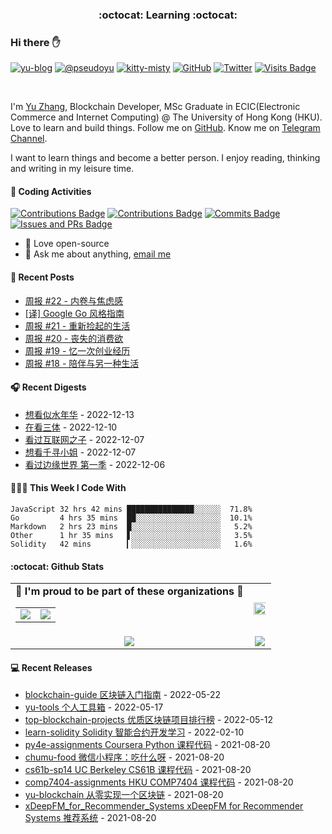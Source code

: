 <p align="center">
 <h3 align="center">:octocat: Learning :octocat:</h3>
</p>

### Hi there ✋

[![yu-blog](https://img.shields.io/badge/blog-yu-9cf?style=flat-square)](https://www.pseudoyu.com)
[![@pseudoyu](https://img.shields.io/badge/weibo-%40pseudoyu-critical?style=flat-square)](https://weibo.com/3675416370/profile)
[![kitty-misty](https://img.shields.io/badge/kitty-misty-pink?style=flat-square)](https://github.com/M1styDay)
[![GitHub](https://img.shields.io/github/followers/pseudoyu?logo=github&style=flat-square)](https://github.com/pseudoyu)
[![Twitter](https://img.shields.io/twitter/follow/pseudo_yu?logo=twitter&style=flat-square)](https://twitter.com/pseudo_yu)
[![Visits Badge](https://badges.strrl.dev/visits/pseudoyu/pseudoyu?style=flat-square)](https://github.com/pseudoyu)

<br />

I'm [Yu Zhang](https://www.pseudoyu.com), Blockchain Developer, MSc Graduate in ECIC(Electronic Commerce and Internet Computing) @ The University of Hong Kong (HKU). Love to learn and build things. Follow me on [GitHub](https://github.com/pseudoyu). Know me on [Telegram Channel](https://t.me/pseudoyulife).

I want to learn things and become a better person. I enjoy reading, thinking and writing in my leisure time.

#### 🔨 Coding Activities

[![Contributions Badge](https://badges.strrl.dev/contributions/all/pseudoyu?style=flat-square)](https://github.com/pseudoyu)
[![Contributions Badge](https://badges.strrl.dev/contributions/weekly/pseudoyu?style=flat-square)](https://github.com/pseudoyu)
[![Commits Badge](https://badges.strrl.dev/commits/weekly/pseudoyu?style=flat-square)](https://github.com/pseudoyu)
[![Issues and PRs Badge](https://badges.strrl.dev/issues-and-prs/weekly/pseudoyu?style=flat-square)](https://github.com/pseudoyu)

- 💼 Love open-source
- 💬 Ask me about anything, [email me](mailto:pseudoyu@connect.hku.hk)

#### 📰 Recent Posts

<!-- blog starts -->
* <a href=https://www.pseudoyu.com/zh/2022/12/13/weekly_review_20221213/ target='_blank'>周报 #22 - 内卷与焦虑感</a>
* <a href=https://www.pseudoyu.com/zh/2022/12/08/go_style_guide/ target='_blank'>[译] Google Go 风格指南</a>
* <a href=https://www.pseudoyu.com/zh/2022/12/06/weekly_review_20221206/ target='_blank'>周报 #21 - 重新捡起的生活</a>
* <a href=https://www.pseudoyu.com/zh/2022/11/27/weekly_review_20221127/ target='_blank'>周报 #20 - 丧失的消费欲</a>
* <a href=https://www.pseudoyu.com/zh/2022/11/17/weekly_review_20221117/ target='_blank'>周报 #19 - 忆一次创业经历</a>
* <a href=https://www.pseudoyu.com/zh/2022/11/08/weekly_review_20221108/ target='_blank'>周报 #18 - 陪伴与另一种生活</a>
<!-- blog ends -->

#### 🎧 Recent Digests

<!-- douban starts -->
* <a href='http://movie.douban.com/subject/2157156/' target='_blank'>想看似水年华</a> - 2022-12-13
* <a href='http://movie.douban.com/subject/34444648/' target='_blank'>在看三体</a> - 2022-12-10
* <a href='http://movie.douban.com/subject/25785114/' target='_blank'>看过互联网之子</a> - 2022-12-07
* <a href='http://movie.douban.com/subject/35791966/' target='_blank'>想看千寻小姐</a> - 2022-12-07
* <a href='http://movie.douban.com/subject/30198955/' target='_blank'>看过边缘世界 第一季</a> - 2022-12-06
<!-- douban ends -->

#### 👨🏻‍💻 This Week I Code With

<!-- code_time starts -->

```text
JavaScript 32 hrs 42 mins ███████████████░░░░░░  71.8%
Go         4 hrs 35 mins  ██░░░░░░░░░░░░░░░░░░░  10.1%
Markdown   2 hrs 23 mins  █░░░░░░░░░░░░░░░░░░░░   5.2%
Other      1 hr 35 mins   ▋░░░░░░░░░░░░░░░░░░░░   3.5%
Solidity   42 mins        ▎░░░░░░░░░░░░░░░░░░░░   1.6%
```

<!-- code_time ends -->

#### :octocat: Github Stats

<table align="center" width="100%">
  <tr>
    <td align="center">
      <strong> 🌟 I'm proud to be part of these organizations 🌟 </strong><br>
      <table>
        <tr>
          <td align="center">
            <a href="https://github.com/zhigui-projects">
              <img src="https://avatars.githubusercontent.com/u/40972663?s=150&v=4" />
            </a>
          </td>
          <td align="center">
            <a href="https://github.com/gocn">
              <img src="https://avatars.githubusercontent.com/u/4868496?s=150&v=4" />
            </a>
          </td>
        </tr>
      </table>
    </td>
    <td align="center">
      <img width="120%" src="https://yu-readme.vercel.app/api?username=pseudoyu&count_private=true&theme=gotham&show_icons=true" />
    </td>
  </tr>
  <tr>
          <td align="center">
            <img src="https://yu-readme.vercel.app/api/top-langs/?username=pseudoyu&hide=html,php,css,java,Svelte,smarty&layout=compact&theme=gotham">
          </td>
    <td align="center">
      <!-- <img src="https://yu-github-readme-stats.herokuapp.com/?user=pseudoyu&theme=gotham"> -->
      <img src="https://github-readme-streak-stats.herokuapp.com/?user=pseudoyu&theme=gotham">
    </td>
  </tr>
</table>

#### 💻 Recent Releases

<!-- recent_releases starts -->
* <a href=https://github.com/pseudoyu/blockchain-guide/releases/tag/v0.1.0 target='_blank'>blockchain-guide 区块链入门指南</a> - 2022-05-22
* <a href=https://github.com/pseudoyu/yu-tools/releases/tag/v0.1 target='_blank'>yu-tools 个人工具箱</a> - 2022-05-17
* <a href=https://github.com/pseudoyu/top-blockchain-projects/releases/tag/v1.0.0 target='_blank'>top-blockchain-projects 优质区块链项目排行榜</a> - 2022-05-12
* <a href=https://github.com/pseudoyu/learn-solidity/releases/tag/v1.0.0 target='_blank'>learn-solidity Solidity 智能合约开发学习</a> - 2022-02-10
* <a href=https://github.com/pseudoyu/py4e-assignments/releases/tag/v1.0.0 target='_blank'>py4e-assignments Coursera Python 课程代码</a> - 2021-08-20
* <a href=https://github.com/pseudoyu/chumu-food/releases/tag/v1.0.0 target='_blank'>chumu-food 微信小程序：吃什么呀</a> - 2021-08-20
* <a href=https://github.com/pseudoyu/cs61b-sp14/releases/tag/v0.0.1 target='_blank'>cs61b-sp14 UC Berkeley CS61B 课程代码</a> - 2021-08-20
* <a href=https://github.com/pseudoyu/comp7404-assignments/releases/tag/v1.0.0 target='_blank'>comp7404-assignments HKU COMP7404 课程代码</a> - 2021-08-20
* <a href=https://github.com/pseudoyu/yu-blockchain/releases/tag/v1.0.0 target='_blank'>yu-blockchain 从零实现一个区块链</a> - 2021-08-20
* <a href=https://github.com/pseudoyu/xDeepFM_for_Recommender_Systems/releases/tag/v1.0.0 target='_blank'>xDeepFM_for_Recommender_Systems xDeepFM for Recommender Systems 推荐系统</a> - 2021-08-20
<!-- recent_releases ends -->

